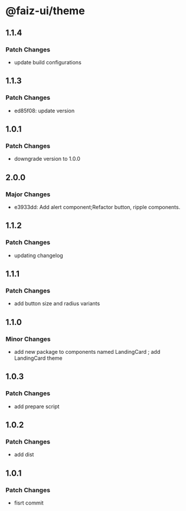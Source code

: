 # @faiz-ui/theme

## 1.1.4

### Patch Changes

- update build configurations

## 1.1.3

### Patch Changes

- ed85f08: update version

## 1.0.1

### Patch Changes

- downgrade version to 1.0.0

## 2.0.0

### Major Changes

- e3933dd: Add alert component;Refactor button, ripple components.

## 1.1.2

### Patch Changes

- updating changelog

## 1.1.1

### Patch Changes

- add button size and radius variants

## 1.1.0

### Minor Changes

- add new package to components named LandingCard ; add LandingCard theme

## 1.0.3

### Patch Changes

- add prepare script

## 1.0.2

### Patch Changes

- add dist

## 1.0.1

### Patch Changes

- fisrt commit
